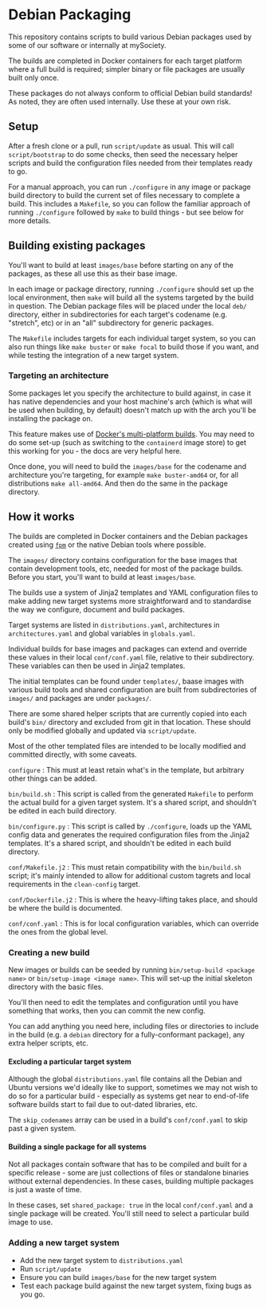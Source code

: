 # Debian Packaging

This repository contains scripts to build various Debian packages used
by some of our software or internally at mySociety.

The builds are completed in Docker containers for each target platform
where a full build is required; simpler binary or file packages are
usually built only once.

These packages do not always conform to official Debian build standards!
As noted, they are often used internally. Use these at your own risk.

## Setup

After a fresh clone or a pull, run `script/update` as usual. This will
call `script/bootstrap` to do some checks, then seed the necessary
helper scripts and build the configuration files needed from their
templates ready to go.

For a manual approach, you can run `./configure` in any image or package
build directory to build the current set of files necessary to complete a
build. This includes a `Makefile`, so you can follow the familiar approach
of running `./configure` followed by `make` to build things - but see
below for more details.

## Building existing packages

You'll want to build at least `images/base` before starting on any of
the packages, as these all use this as their base image.

In each image or package directory, running `./configure` should set up
the local environment, then `make` will build all the systems targeted
by the build in question. The Debian package files will be placed under
the local `deb/` directory, either in subdirectories for each target's
codename (e.g. "stretch", etc) or in an "all" subdirectory for generic
packages.

The `Makefile` includes targets for each individual target system, so you
can also run things like `make buster` or `make focal` to build those if
you want, and while testing the integration of a new target system.

### Targeting an architecture

Some packages let you specify the architecture to build against, in
case it has native dependencies and your host machine's arch
(which is what will be used when building, by default) doesn't match up
with the arch you'll be installing the package on.

This feature makes use of
[Docker's multi-platform builds](https://docs.docker.com/build/building/multi-platform/).
You may need to do some set-up (such as switching to the `containerd`
image store) to get this working for you - the docs are very
helpful here.

Once done, you will need to build the `images/base` for the codename and
architecture you're targeting, for example `make buster-amd64` or,
for all distributions `make all-amd64`. And then do the same
in the package directory.

## How it works

The builds are completed in Docker containers and the Debian packages
created using [`fpm`](https://github.com/jordansissel/fpm) or the native
Debian tools where possible.

The `images/` directory contains configuration for the base images that
contain development tools, etc, needed for most of the package builds.
Before you start, you'll want to build at least `images/base`.

The builds use a system of Jinja2 templates and YAML configuration files
to make adding new target systems more straightforward and to standardise
the way we configure, document and build packages.

Target systems are listed in `distributions.yaml`, architectures in
`architectures.yaml` and global variables in `globals.yaml`.

Individual builds for base images and packages can extend and override
these values in their local `conf/conf.yaml` file, relative to their
subdirectory. These variables can then be used in Jinja2 templates.

The initial templates can be found under `templates/`, baase images with
various build tools and shared configuration are built from subdirectories
of `images/` and packages are under `packages/`.

There are some shared helper scripts that are currently copied into each
build's `bin/` directory and excluded from git in that location. These
should only be modified globally and updated via `script/update`.

Most of the other templated files are intended to be locally modified and
committed directly, with some caveats.

`configure`
: This must at least retain what's in the template, but arbitrary other
things can be added.

`bin/build.sh`
: This script is called from the generated `Makefile` to perform the
actual build for a given target system. It's a shared script, and
shouldn't be edited in each build directory.

`bin/configure.py`
: This script is called by `./configure`, loads up the YAML config data
and generates the required configuration files from the Jinja2 templates.
It's a shared script, and shouldn't be edited in each build directory.

`conf/Makefile.j2`
: This must retain compatibility with the `bin/build.sh` script; it's
mainly intended to allow for additional custom tagrets and local
requirements in the `clean-config` target.

`conf/Dockerfile.j2`
: This is where the heavy-lifting takes place, and should be where the
build is documented.

`conf/conf.yaml`
: This is for local configuration variables, which can override the ones
from the global level.

### Creating a new build

New images or builds can be seeded by running `bin/setup-build <package name>`
or `bin/setup-image <image name>`. This will set-up the initial skeleton
directory with the basic files.

You'll then need to edit the templates and configuration until you have
something that works, then you can commit the new config.

You can add anything you need here, including files or directories to
include in the build (e.g. a `debian` directory for a fully-conformant
package), any extra helper scripts, etc.

#### Excluding a particular target system

Although the global `distributions.yaml` file contains all the Debian
and Ubuntu versions we'd ideally like to support, sometimes we may not
wish to do so for a particular build - especially as systems get near
to end-of-life software builds start to fail due to out-dated libraries,
etc.

The `skip_codenames` array can be used in a build's `conf/conf.yaml` to
skip past a given system.

#### Building a single package for all systems

Not all packages contain software that has to be compiled and built for
a specific release - some are just collections of files or standalone
binaries without external dependencies. In these cases, building multiple
packages is just a waste of time.

In these cases, set `shared_package: true` in the local `conf/conf.yaml`
and a single package will be created. You'll still need to select a
particular build image to use.

### Adding a new target system

* Add the new target system to `distributions.yaml`
* Run `script/update`
* Ensure you can build `images/base` for the new target system
* Test each package build against the new target system, fixing bugs
as you go.

